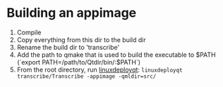 # Building an appimage

1. Compile
2. Copy everything from this dir to the build dir
3. Rename the build dir to 'transcribe'
4. Add the path to qmake that is used to build the executable to $PATH (`export PATH=/path/to/Qtdir/bin/:$PATH`)
5. From the root directory, run [linuxdeployqt](https://github.com/probonopd/linuxdeployqt): `linuxdeployqt transcribe/Transcribe -appimage -qmldir=src/`
